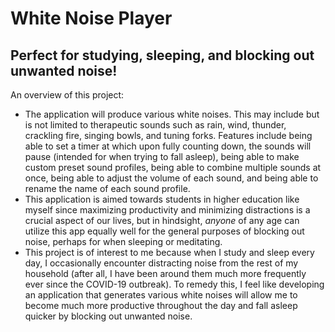 # White Noise Player

## Perfect for studying, sleeping, and blocking out unwanted noise!

An overview of this project:
- The application will produce various white noises. This may include but is 
  not limited to therapeutic sounds such as rain, wind, thunder, crackling 
  fire, singing bowls, and tuning forks. Features include being able to set a 
  timer at which upon fully counting down, the sounds will pause (intended for
  when trying to fall asleep), being able to make custom preset sound profiles, 
  being able to combine multiple sounds at once, being able to adjust the volume
  of each sound, and being able to rename the name of each sound profile.
- This application is aimed towards students in higher education like myself 
  since maximizing productivity and minimizing distractions is a crucial aspect
  of our lives, but in hindsight, *anyone* of any age can utilize this app 
  equally well for the general purposes of blocking out noise, perhaps for 
  when sleeping or meditating.
- This project is of interest to me because when I study and sleep every day,
  I occasionally encounter distracting noise from the rest of my household 
  (after all, I have been around them much more frequently ever since the 
  COVID-19 outbreak). To remedy this, I feel like developing an application that 
  generates various white noises will allow me to become much more productive
  throughout the day and fall asleep quicker by blocking out unwanted noise.

